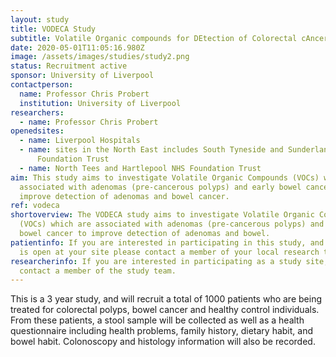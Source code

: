 ```yaml
---
layout: study
title: VODECA Study
subtitle: Volatile Organic compounds for DEtection of Colorectal cAncer
date: 2020-05-01T11:05:16.980Z
image: /assets/images/studies/study2.png
status: Recruitment active
sponsor: University of Liverpool
contactperson:
  name: Professor Chris Probert
  institution: University of Liverpool
researchers:
  - name: Professor Chris Probert
openedsites:
  - name: Liverpool Hospitals
  - name: sites in the North East includes South Tyneside and Sunderland NHS
      Foundation Trust
  - name: North Tees and Hartlepool NHS Foundation Trust 
aim: This study aims to investigate Volatile Organic Compounds (VOCs) which are
  associated with adenomas (pre-cancerous polyps) and early bowel cancer to
  improve detection of adenomas and bowel cancer.
ref: vodeca
shortoverview: The VODECA study aims to investigate Volatile Organic Compounds
  (VOCs) which are associated with adenomas (pre-cancerous polyps) and early
  bowel cancer to improve detection of adenomas and bowel.
patientinfo: If you are interested in participating in this study, and the study
  is open at your site please contact a member of your local research team.
researcherinfo: If you are interested in participating as a study site, please
  contact a member of the study team.
---
```


This is a 3 year study, and will recruit a total of 1000 patients who are being treated for colorectal polyps, bowel cancer and healthy control individuals. From these patients, a stool sample will be collected as well as a health questionnaire including health problems, family history, dietary habit, and bowel habit. Colonoscopy and histology information will also be recorded.  


<!-- ![Sample photo](/assets/images/studies/samples3.jpg) -->